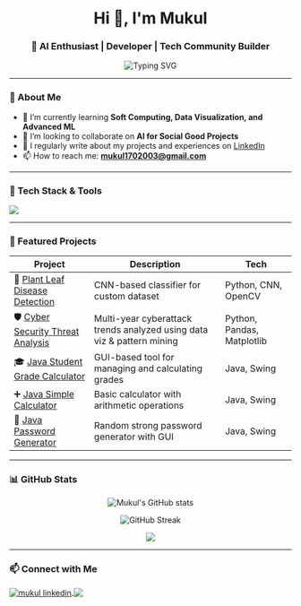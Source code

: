 <h1 align="center">Hi 👋, I'm Mukul </h1>
<h3 align="center">🚀 AI Enthusiast | Developer | Tech Community Builder</h3>

<p align="center">
  <img src="https://readme-typing-svg.herokuapp.com?font=Fira+Code&duration=3000&pause=1000&center=true&vCenter=true&width=600&lines=B.Tech+in+CSE+(AI);Co-Organizer+@+GDG+on+Campus+Gurugram+University;AI+%7C+ML+%7C+Data+Science;Tech+Speaker+%26+Event+Host" alt="Typing SVG" />
</p>


---

### 🧠 About Me

- 🌱 I’m currently learning **Soft Computing, Data Visualization, and Advanced ML**
- 👯 I’m looking to collaborate on **AI for Social Good Projects**
- 📝 I regularly write about my projects and experiences on [LinkedIn](https://www.linkedin.com/in/mukul-mehta-12a6942a3/)
- 📫 How to reach me: **mukul1702003@gmail.com**

---

### 💼 Tech Stack & Tools

<p align="left">
  <img src="https://skillicons.dev/icons?i=python,java,r,vscode,github,git,linux,html,css,jupyter,tensorflow,pytorch,opencv" />
</p>

---

### 📌 Featured Projects

| Project | Description | Tech |
|--------|-------------|------|
| 🔬 [Plant Leaf Disease Detection](https://github.com/Muku2003-code/Apple-Disease-Detection) | CNN-based classifier for custom dataset | Python, CNN, OpenCV |
| 🛡️ [Cyber Security Threat Analysis](https://github.com/Muku2003-code/Cyber-Security-Threat-Analysis) | Multi-year cyberattack trends analyzed using data viz & pattern mining | Python, Pandas, Matplotlib |
| 🎓 [Java Student Grade Calculator](https://github.com/Muku2003-code/CodeSoft/blob/main/Task_2_Student_Grade_Calculator.java) | GUI-based tool for managing and calculating grades | Java, Swing |
| ➕ [Java Simple Calculator](https://github.com/Muku2003-code/CodeSoft/tree/main/Java%20Simple%20Calculator) | Basic calculator with arithmetic operations | Java, Swing |
| 🔐 [Java Password Generator](https://github.com/Muku2003-code/CodeSoft/tree/main/Java%20Password%20Generator) | Random strong password generator with GUI | Java, Swing |


---

### 📊 GitHub Stats

<p align="center">
  <img src="https://github-readme-stats.vercel.app/api?username=Muku2003-code&show_icons=true&theme=radical" alt="Mukul's GitHub stats" />
</p>

<p align="center">
  <img src="https://github-readme-streak-stats.herokuapp.com/?user=Muku2003-code&theme=radical" alt="GitHub Streak" />
</p>

<p align="center">
  <img src="https://github-readme-stats.vercel.app/api/top-langs/?username=Muku2003-code&layout=compact&theme=radical" />
</p>

---

### 📫 Connect with Me

<p align="left">
  <a href="https://www.linkedin.com/in/mukul-mehta-12a6942a3/" target="blank">
    <img align="center" src="https://skillicons.dev/icons?i=linkedin" alt="mukul linkedin"/>
  </a>
  <a href="mailto:mukul1702003@gmail.com">
    <img align="center" src="https://img.shields.io/badge/Gmail-D14836?style=for-the-badge&logo=gmail&logoColor=white" />
  </a>
</p>
